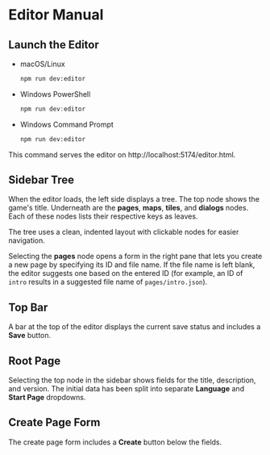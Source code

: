 # Editor Manual

## Launch the Editor

- macOS/Linux
  ```bash
  npm run dev:editor
  ```
- Windows PowerShell
  ```powershell
  npm run dev:editor
  ```
- Windows Command Prompt
  ```cmd
  npm run dev:editor
  ```

This command serves the editor on http://localhost:5174/editor.html.

## Sidebar Tree

When the editor loads, the left side displays a tree. The top node shows the game's title. Underneath are the **pages**, **maps**, **tiles**, and **dialogs** nodes. Each of these nodes lists their respective keys as leaves.

The tree uses a clean, indented layout with clickable nodes for easier navigation.

Selecting the **pages** node opens a form in the right pane that lets you create a new page by specifying its ID and file name. If the file name is left blank, the editor suggests one based on the entered ID (for example, an ID of `intro` results in a suggested file name of `pages/intro.json`).

## Top Bar

A bar at the top of the editor displays the current save status and includes a **Save** button.

## Root Page

Selecting the top node in the sidebar shows fields for the title, description, and version. The initial data has been split into separate **Language** and **Start Page** dropdowns.

## Create Page Form

The create page form includes a **Create** button below the fields.
